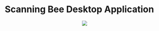 # Scanning Bee Desktop Application

<p align="center">
  <img src="https://github.com/y4nci/scanning-bee-app/blob/main/build/assets/scanning_bee.png" />
</p>
